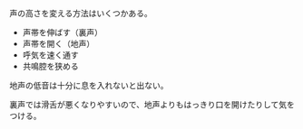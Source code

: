声の高さを変える方法はいくつかある。

- 声帯を伸ばす（裏声）
- 声帯を開く（地声）
- 呼気を速く通す
- 共鳴腔を狭める

地声の低音は十分に息を入れないと出ない。

裏声では滑舌が悪くなりやすいので、地声よりもはっきり口を開けたりして気をつける。
